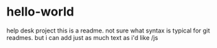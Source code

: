 # hello-world
help desk project
this is a readme. not sure what syntax is typical for git readmes.
but i can add just as much text as i'd like
/js
